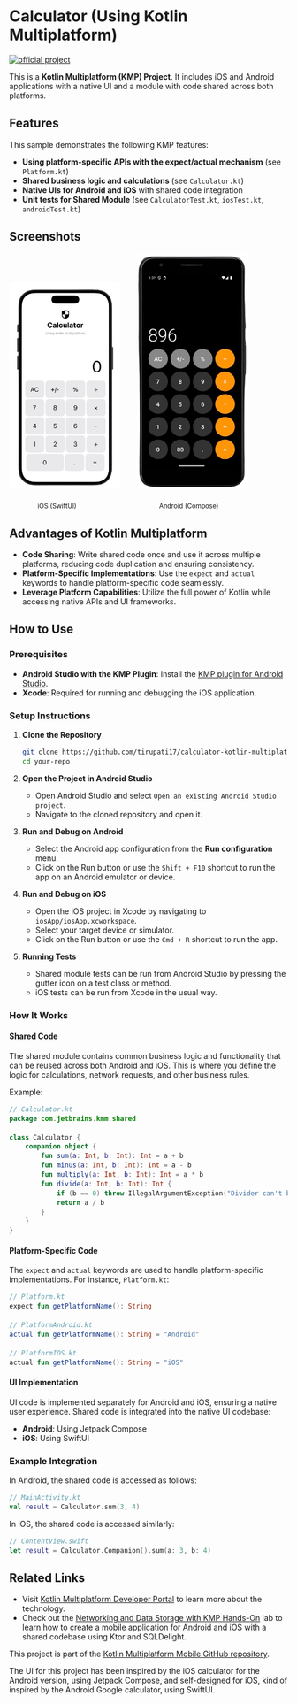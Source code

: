 # Calculator (Using Kotlin Multiplatform)

[![official project](http://jb.gg/badges/official.svg)](https://confluence.jetbrains.com/display/ALL/JetBrains+on+GitHub)

This is a **Kotlin Multiplatform (KMP) Project**. It includes iOS and Android applications with a native UI and a module with code shared across both platforms.

## Features

This sample demonstrates the following KMP features:
* **Using platform-specific APIs with the expect/actual mechanism** (see `Platform.kt`)
* **Shared business logic and calculations** (see `Calculator.kt`)
* **Native UIs for Android and iOS** with shared code integration
* **Unit tests for Shared Module** (see `CalculatorTest.kt`, `iosTest.kt`, `androidTest.kt`)

## Screenshots

<p align="left">
  <img src="image1.png" alt="Android Screenshot" width="200"/>
    &nbsp;&nbsp;&nbsp;&nbsp;&nbsp;&nbsp;     
  <img src="image2.png" alt="iOS Screenshot" width="200"/>
</p>
<p align="left">
  &nbsp;&nbsp;&nbsp;&nbsp;&nbsp;&nbsp;&nbsp;&nbsp;&nbsp;&nbsp;&nbsp;&nbsp;
  <sub>iOS (SwiftUI)</sub>
  &nbsp;&nbsp;&nbsp;&nbsp;&nbsp;&nbsp;&nbsp;&nbsp;&nbsp;&nbsp;&nbsp;&nbsp;&nbsp;&nbsp;&nbsp;&nbsp;&nbsp;&nbsp;&nbsp;&nbsp;&nbsp;&nbsp;&nbsp;&nbsp;&nbsp;&nbsp;&nbsp;&nbsp;&nbsp;&nbsp;&nbsp;&nbsp;&nbsp;&nbsp;&nbsp;&nbsp;
  <sub>Android (Compose)</sub>
</p>

## Advantages of Kotlin Multiplatform

- **Code Sharing**: Write shared code once and use it across multiple platforms, reducing code duplication and ensuring consistency.
- **Platform-Specific Implementations**: Use the `expect` and `actual` keywords to handle platform-specific code seamlessly.
- **Leverage Platform Capabilities**: Utilize the full power of Kotlin while accessing native APIs and UI frameworks.

## How to Use

### Prerequisites

- **Android Studio with the KMP Plugin**: Install the [KMP plugin for Android Studio](https://plugins.jetbrains.com/plugin/14936-kotlin-multiplatform-mobile).
- **Xcode**: Required for running and debugging the iOS application.

### Setup Instructions

1. **Clone the Repository**
   ```bash
   git clone https://github.com/tirupati17/calculator-kotlin-multiplatform.git
   cd your-repo
   ```

2. **Open the Project in Android Studio**
   - Open Android Studio and select `Open an existing Android Studio project`.
   - Navigate to the cloned repository and open it.

3. **Run and Debug on Android**
   - Select the Android app configuration from the **Run configuration** menu.
   - Click on the Run button or use the `Shift + F10` shortcut to run the app on an Android emulator or device.

4. **Run and Debug on iOS**
   - Open the iOS project in Xcode by navigating to `iosApp/iosApp.xcworkspace`.
   - Select your target device or simulator.
   - Click on the Run button or use the `Cmd + R` shortcut to run the app.

5. **Running Tests**
   - Shared module tests can be run from Android Studio by pressing the gutter icon on a test class or method.
   - iOS tests can be run from Xcode in the usual way.

### How It Works

#### Shared Code

The shared module contains common business logic and functionality that can be reused across both Android and iOS. This is where you define the logic for calculations, network requests, and other business rules.

Example:
```kotlin
// Calculator.kt
package com.jetbrains.kmm.shared

class Calculator {
    companion object {
        fun sum(a: Int, b: Int): Int = a + b
        fun minus(a: Int, b: Int): Int = a - b
        fun multiply(a: Int, b: Int): Int = a * b
        fun divide(a: Int, b: Int): Int {
            if (b == 0) throw IllegalArgumentException("Divider can't be zero")
            return a / b
        }
    }
}
```

#### Platform-Specific Code

The `expect` and `actual` keywords are used to handle platform-specific implementations. For instance, `Platform.kt`:

```kotlin
// Platform.kt
expect fun getPlatformName(): String

// PlatformAndroid.kt
actual fun getPlatformName(): String = "Android"

// PlatformIOS.kt
actual fun getPlatformName(): String = "iOS"
```

#### UI Implementation

UI code is implemented separately for Android and iOS, ensuring a native user experience. Shared code is integrated into the native UI codebase:

- **Android**: Using Jetpack Compose
- **iOS**: Using SwiftUI

### Example Integration

In Android, the shared code is accessed as follows:
```kotlin
// MainActivity.kt
val result = Calculator.sum(3, 4)
```

In iOS, the shared code is accessed similarly:
```swift
// ContentView.swift
let result = Calculator.Companion().sum(a: 3, b: 4)
```

## Related Links

- Visit [Kotlin Multiplatform Developer Portal](https://kotlinlang.org/lp/mobile/) to learn more about the technology.
- Check out the [Networking and Data Storage with KMP Hands-On](https://play.kotlinlang.org/hands-on/Networking%20and%20Data%20Storage%20with%20Kotlin%20Multiplatfrom%20Mobile/) lab to learn how to create a mobile application for Android and iOS with a shared codebase using Ktor and SQLDelight.

This project is part of the [Kotlin Multiplatform Mobile GitHub repository](https://github.com/Kotlin/kmm-basic-sample).

The UI for this project has been inspired by the iOS calculator for the Android version, using Jetpack Compose, and self-designed for iOS, kind of inspired by the Android Google calculator, using SwiftUI.

